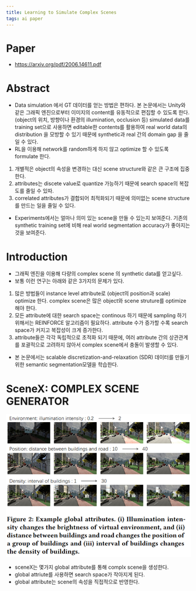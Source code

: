 ```yaml
---
title: Learning to Simulate Complex Scenes
tags: ai paper 
---
```


<!--more-->

# Paper

- https://arxiv.org/pdf/2006.14611.pdf

# Abstract

- Data simulation 에서 GT 데이터를 얻는 방법은 편하다. 본 논문에서는 Unity와 같은 그래픽 엔진으로부터 이미지의 content를 유동적으로 편집할 수 있도록 한다. (object의 위치, 방향이나 환경의 illumination, occlusion 등) simulated data를 training set으로 사용하면 editable한 contents를 활용하여 real world data의 distribution 을 모방할 수 있기 때문에 synthetic과 real 간의 domain gap 을 줄일 수 있다.
- RL을 이용해 network를 random하게 하지 않고 optimize 할 수 있도록 formulate 한다.
1. 개별적은 object의 속성을 변경하는 대신 scene structure와 같은 큰 구조에 집중한다.
2. attributes는 discete value로 quantize 가능하기 때문에 search space의 복잡도를 줄일 수 있따.
3. correlated attributes가 결합되어 최적화되기 때문에 의미없는 scene structure를 만드는 일을 줄일 수 있다.
- Experiments에서는 얼마나 의미 있는 scene을 만들 수 있는지 보여준다. 기존의 synthetic training set에 비해 real world segmentation accuracy가 좋아지는 것을 보여준다.

# Introduction

- 그래픽 엔진을 이용해 다량의 complex scene 의 synthetic data를 얻고싶다.
- 보통 이런 연구는 아래와 같은 3가지의 문제가 있다.
1. 많은 방법들이 instance level attribute로 (object의 position과 scale) optimize 한다. complex scene은 많은 object와 scene struture를 optimize 해야 한다. 
2. 모든 attribute에 대한 search space는 continous 하기 때문에 sampling 하기 위해서는 REINFORCE 알고리즘이 필요하다. attribute 수가 증가할 수록 search space가 커지고 복잡성이 크게 증가한다.
3. attribute들은 각각 독립적으로 초적화 되기 때문에, 여러 attribute 간의 상관관계를 포괄적으로 고려하지 않아서 complex scene에서 충돌이 발생할 수 있다.
- 본 논문에서는 scalable discretization-and-relaxation (SDR) 데이터를 만들기 위한 semantic segmentation모델을 학습한다.

# SceneX: COMPLEX SCENE GENERATOR

![](../assets/images/21-09-04-paper-2004-14684-sceneX.png)

- sceneX는 몇가지 global attribute를 통해 complx scene을 생성한다.
- global attriute를 사용하면 search space가 작아지게 된다.
- global attribute는 scene의 속성을 직접적으로 반영한다.